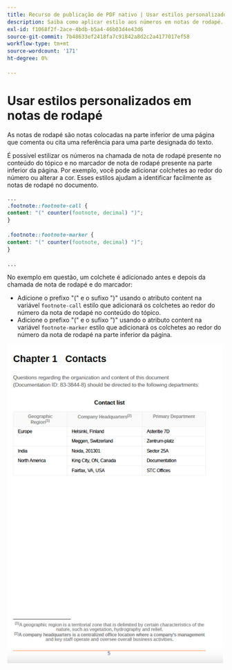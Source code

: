 ```yaml
---
title: Recurso de publicação de PDF nativo | Usar estilos personalizados em notas de rodapé
description: Saiba como aplicar estilo aos números em notas de rodapé.
exl-id: f1068f2f-2ace-4bdb-b5a4-46b03d4e43d6
source-git-commit: 7b48633ef2418fa7c91842a8d2c2a4177017ef58
workflow-type: tm+mt
source-wordcount: '171'
ht-degree: 0%

---
```


# Usar estilos personalizados em notas de rodapé

As notas de rodapé são notas colocadas na parte inferior de uma página que comenta ou cita uma referência para uma parte designada do texto.

É possível estilizar os números na chamada de nota de rodapé presente no conteúdo do tópico e no marcador de nota de rodapé presente na parte inferior da página. Por exemplo, você pode adicionar colchetes ao redor do número ou alterar a cor. Esses estilos ajudam a identificar facilmente as notas de rodapé no documento.

```css
...
.footnote::footnote-call { 
content: "(" counter(footnote, decimal) ")"; 
} 

.footnote::footnote-marker { 
content: "(" counter(footnote, decimal) ")"; 
} 

...
```

No exemplo em questão, um colchete é adicionado antes e depois da chamada de nota de rodapé e do marcador:

* Adicione o prefixo &quot;(&quot; e o sufixo &quot;)&quot; usando o atributo content na variável `footnote-call` estilo que adicionará os colchetes ao redor do número da nota de rodapé no conteúdo do tópico.
* Adicione o prefixo &quot;(&quot; e o sufixo &quot;)&quot; usando o atributo content na variável `footnote-marker` estilo que adicionará os colchetes ao redor do número da nota de rodapé na parte inferior da página.

<img src="./assets/pdf-output-footer-numbers.png" alt="Rodapé na saída do PDF" width="500">
